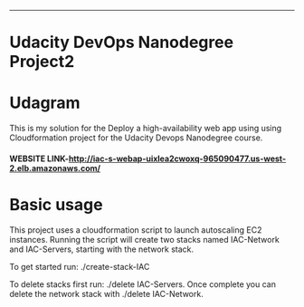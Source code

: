 ---
# Udacity DevOps Nanodegree Project2

# Udagram
This is my solution for the Deploy a high-availability web app using using Cloudformation project for the Udacity Devops Nanodegree course.

#### WEBSITE LINK-http://iac-s-webap-uixlea2cwoxq-965090477.us-west-2.elb.amazonaws.com/
# Basic usage
This project uses a cloudformation script to launch autoscaling EC2 instances. Running the script will create two stacks named IAC-Network and IAC-Servers, starting with the network stack.

To get started run: ./create-stack-IAC

To delete stacks first run: ./delete IAC-Servers. Once complete you can delete the network stack with ./delete IAC-Network.
